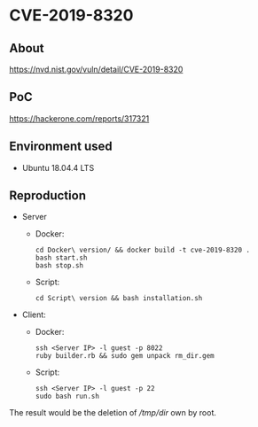 # CVE-2019-8320

## About
<https://nvd.nist.gov/vuln/detail/CVE-2019-8320>


## PoC
<https://hackerone.com/reports/317321>


## Environment used

* Ubuntu 18.04.4 LTS


## Reproduction

* Server
    - Docker:
        ```shell script
        cd Docker\ version/ && docker build -t cve-2019-8320 .
        bash start.sh
        bash stop.sh  
        ```
      
    - Script:
        ```shell script
        cd Script\ version && bash installation.sh
        ```

* Client:
    - Docker:
        ```shell script
        ssh <Server IP> -l guest -p 8022
        ruby builder.rb && sudo gem unpack rm_dir.gem
        ```
    
    - Script:    
        ```shell script
        ssh <Server IP> -l guest -p 22
        sudo bash run.sh 
        ```

The result would be the deletion of */tmp/dir* own by root.
